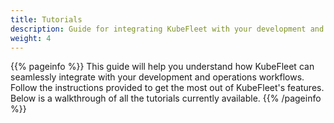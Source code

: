 ```yaml
---
title: Tutorials
description: Guide for integrating KubeFleet with your development and operations workflows
weight: 4
---
```


{{% pageinfo %}}
This guide will help you understand how KubeFleet can seamlessly integrate with your development and operations workflows. Follow the instructions provided to get the most out of KubeFleet's features. Below is a walkthrough of all the tutorials currently available.
{{% /pageinfo %}}